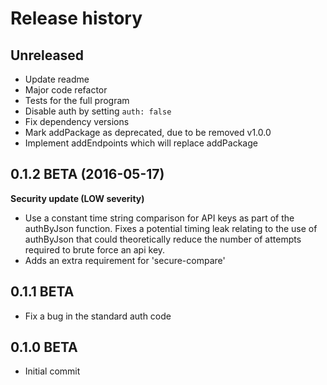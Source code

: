 # Release history

## Unreleased

+ Update readme
+ Major code refactor
+ Tests for the full program
+ Disable auth by setting ```auth: false```
+ Fix dependency versions
+ Mark addPackage as deprecated, due to be removed v1.0.0
+ Implement addEndpoints which will replace addPackage

## 0.1.2 BETA (2016-05-17)

**Security update (LOW severity)**

+ Use a constant time string comparison for API keys as part of the authByJson function. Fixes a potential timing leak relating to the use of authByJson that could theoretically reduce the number of attempts required to brute force an api key.
+ Adds an extra requirement for 'secure-compare'

## 0.1.1 BETA

+ Fix a bug in the standard auth code

## 0.1.0 BETA

+ Initial commit